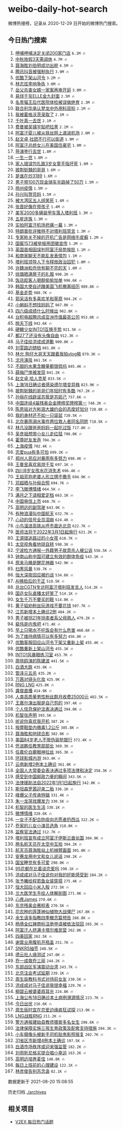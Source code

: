 # weibo-daily-hot-search

微博热搜榜，记录从 2020-12-29 日开始的微博热门搜索。

## 今日热门搜索

<!-- BEGIN -->

1. [呷哺呷哺决定关闭200家门店](https://s.weibo.com/weibo?q=%23%E5%91%B7%E5%93%BA%E5%91%B7%E5%93%BA%E5%86%B3%E5%AE%9A%E5%85%B3%E9%97%AD200%E5%AE%B6%E9%97%A8%E5%BA%97%23&Refer=top) `6.1M 🔥`
1. [中秋放假3天需调休](https://s.weibo.com/weibo?q=%23%E4%B8%AD%E7%A7%8B%E6%94%BE%E5%81%873%E5%A4%A9%E9%9C%80%E8%B0%83%E4%BC%91%23&Refer=top) `4.7M 🔥`
1. [聂海胜刘伯明成功出舱](https://s.weibo.com/weibo?q=%23%E8%81%82%E6%B5%B7%E8%83%9C%E5%88%98%E4%BC%AF%E6%98%8E%E6%88%90%E5%8A%9F%E5%87%BA%E8%88%B1%23&Refer=top) `4.5M 🔥`
1. [腾讯抖音被强制执行](https://s.weibo.com/weibo?q=%23%E8%85%BE%E8%AE%AF%E6%8A%96%E9%9F%B3%E8%A2%AB%E5%BC%BA%E5%88%B6%E6%89%A7%E8%A1%8C%23&Refer=top) `3.9M 🔥`
1. [优酷下架山河令](https://s.weibo.com/weibo?q=%E4%BC%98%E9%85%B7%E4%B8%8B%E6%9E%B6%E5%B1%B1%E6%B2%B3%E4%BB%A4&Refer=top) `3.2M 🔥`
1. [林志炫李响争执](https://s.weibo.com/weibo?q=%23%E6%9E%97%E5%BF%97%E7%82%AB%E6%9D%8E%E5%93%8D%E4%BA%89%E6%89%A7%23&Refer=top) `3.0M 🔥`
1. [岳父杀害女婿一家案再审开庭](https://s.weibo.com/weibo?q=%23%E5%B2%B3%E7%88%B6%E6%9D%80%E5%AE%B3%E5%A5%B3%E5%A9%BF%E4%B8%80%E5%AE%B6%E6%A1%88%E5%86%8D%E5%AE%A1%E5%BC%80%E5%BA%AD%23&Refer=top) `3.0M 🔥`
1. [易烊千玺ELLE金九封面](https://s.weibo.com/weibo?q=%23%E6%98%93%E7%83%8A%E5%8D%83%E7%8E%BAELLE%E9%87%91%E4%B9%9D%E5%B0%81%E9%9D%A2%23&Refer=top) `2.5M 🔥`
1. [名贵猫王后代医院体检被误做绝育](https://s.weibo.com/weibo?q=%23%E5%90%8D%E8%B4%B5%E7%8C%AB%E7%8E%8B%E5%90%8E%E4%BB%A3%E5%8C%BB%E9%99%A2%E4%BD%93%E6%A3%80%E8%A2%AB%E8%AF%AF%E5%81%9A%E7%BB%9D%E8%82%B2%23&Refer=top) `2.3M 🔥`
1. [联合利华承认梦龙中外用料双标](https://s.weibo.com/weibo?q=%23%E8%81%94%E5%90%88%E5%88%A9%E5%8D%8E%E6%89%BF%E8%AE%A4%E6%A2%A6%E9%BE%99%E4%B8%AD%E5%A4%96%E7%94%A8%E6%96%99%E5%8F%8C%E6%A0%87%23&Refer=top) `2.1M 🔥`
1. [我被霍格沃茨录取了](https://s.weibo.com/weibo?q=%23%E6%88%91%E8%A2%AB%E9%9C%8D%E6%A0%BC%E6%B2%83%E8%8C%A8%E5%BD%95%E5%8F%96%E4%BA%86%23&Refer=top) `2.1M 🔥`
1. [千叶真一去世](https://s.weibo.com/weibo?q=%23%E5%8D%83%E5%8F%B6%E7%9C%9F%E4%B8%80%E5%8E%BB%E4%B8%96%23&Refer=top) `2.1M 🔥`
1. [费曼被吴镇宇贴吧拉黑](https://s.weibo.com/weibo?q=%23%E8%B4%B9%E6%9B%BC%E8%A2%AB%E5%90%B4%E9%95%87%E5%AE%87%E8%B4%B4%E5%90%A7%E6%8B%89%E9%BB%91%23&Refer=top) `2.1M 🔥`
1. [阿富汗婴儿被从铁丝网上递进机场](https://s.weibo.com/weibo?q=%23%E9%98%BF%E5%AF%8C%E6%B1%97%E5%A9%B4%E5%84%BF%E8%A2%AB%E4%BB%8E%E9%93%81%E4%B8%9D%E7%BD%91%E4%B8%8A%E9%80%92%E8%BF%9B%E6%9C%BA%E5%9C%BA%23&Refer=top) `2.0M 🔥`
1. [赵文卓 社团不行可以街道](https://s.weibo.com/weibo?q=%E8%B5%B5%E6%96%87%E5%8D%93%20%E7%A4%BE%E5%9B%A2%E4%B8%8D%E8%A1%8C%E5%8F%AF%E4%BB%A5%E8%A1%97%E9%81%93&Refer=top) `1.9M 🔥`
1. [阿富汗总统女儿在美国住豪宅](https://s.weibo.com/weibo?q=%23%E9%98%BF%E5%AF%8C%E6%B1%97%E6%80%BB%E7%BB%9F%E5%A5%B3%E5%84%BF%E5%9C%A8%E7%BE%8E%E5%9B%BD%E4%BD%8F%E8%B1%AA%E5%AE%85%23&Refer=top) `1.9M 🔥`
1. [导演李行去世](https://s.weibo.com/weibo?q=%E5%AF%BC%E6%BC%94%E6%9D%8E%E8%A1%8C%E5%8E%BB%E4%B8%96&Refer=top) `1.8M 🔥`
1. [一生一世](https://s.weibo.com/weibo?q=%E4%B8%80%E7%94%9F%E4%B8%80%E4%B8%96&Refer=top) `1.8M 🔥`
1. [家人错误包扎致3岁女童手指坏死](https://s.weibo.com/weibo?q=%23%E5%AE%B6%E4%BA%BA%E9%94%99%E8%AF%AF%E5%8C%85%E6%89%8E%E8%87%B43%E5%B2%81%E5%A5%B3%E7%AB%A5%E6%89%8B%E6%8C%87%E5%9D%8F%E6%AD%BB%23&Refer=top) `1.6M 🔥`
1. [披荆斩棘的哥哥](https://s.weibo.com/weibo?q=%E6%8A%AB%E8%8D%86%E6%96%A9%E6%A3%98%E7%9A%84%E5%93%A5%E5%93%A5&Refer=top) `1.6M 🔥`
1. [是谁在炒3189](https://s.weibo.com/weibo?q=%E6%98%AF%E8%B0%81%E5%9C%A8%E7%82%923189&Refer=top) `1.6M 🔥`
1. [男子带100万现金骑车半路掉了50万](https://s.weibo.com/weibo?q=%23%E7%94%B7%E5%AD%90%E5%B8%A6100%E4%B8%87%E7%8E%B0%E9%87%91%E9%AA%91%E8%BD%A6%E5%8D%8A%E8%B7%AF%E6%8E%89%E4%BA%8650%E4%B8%87%23&Refer=top) `1.5M 🔥`
1. [扬州疫情](https://s.weibo.com/weibo?q=%23%E6%89%AC%E5%B7%9E%E7%96%AB%E6%83%85%23&Refer=top) `1.5M 🔥`
1. [孙兴叫贺芸妈](https://s.weibo.com/weibo?q=%23%E5%AD%99%E5%85%B4%E5%8F%AB%E8%B4%BA%E8%8A%B8%E5%A6%88%23&Refer=top) `1.5M 🔥`
1. [被大湾区五人组笑死](https://s.weibo.com/weibo?q=%23%E8%A2%AB%E5%A4%A7%E6%B9%BE%E5%8C%BA%E4%BA%94%E4%BA%BA%E7%BB%84%E7%AC%91%E6%AD%BB%23&Refer=top) `1.4M 🔥`
1. [张晋好像在带孩子](https://s.weibo.com/weibo?q=%E5%BC%A0%E6%99%8B%E5%A5%BD%E5%83%8F%E5%9C%A8%E5%B8%A6%E5%AD%A9%E5%AD%90&Refer=top) `1.4M 🔥`
1. [美军2000多辆装甲车落入塔利班](https://s.weibo.com/weibo?q=%23%E7%BE%8E%E5%86%9B2000%E5%A4%9A%E8%BE%86%E8%A3%85%E7%94%B2%E8%BD%A6%E8%90%BD%E5%85%A5%E5%A1%94%E5%88%A9%E7%8F%AD%23&Refer=top) `1.3M 🔥`
1. [五星连珠](https://s.weibo.com/weibo?q=%E4%BA%94%E6%98%9F%E8%BF%9E%E7%8F%A0&Refer=top) `1.3M 🔥`
1. [实拍阿富汗机场悲痛一幕](https://s.weibo.com/weibo?q=%23%E5%AE%9E%E6%8B%8D%E9%98%BF%E5%AF%8C%E6%B1%97%E6%9C%BA%E5%9C%BA%E6%82%B2%E7%97%9B%E4%B8%80%E5%B9%95%23&Refer=top) `1.3M 🔥`
1. [特朗普批评推特不对塔利班禁言](https://s.weibo.com/weibo?q=%23%E7%89%B9%E6%9C%97%E6%99%AE%E6%89%B9%E8%AF%84%E6%8E%A8%E7%89%B9%E4%B8%8D%E5%AF%B9%E5%A1%94%E5%88%A9%E7%8F%AD%E7%A6%81%E8%A8%80%23&Refer=top) `1.3M 🔥`
1. [专家称关不掉的开机广告是网络牛皮癣](https://s.weibo.com/weibo?q=%E4%B8%93%E5%AE%B6%E7%A7%B0%E5%85%B3%E4%B8%8D%E6%8E%89%E7%9A%84%E5%BC%80%E6%9C%BA%E5%B9%BF%E5%91%8A%E6%98%AF%E7%BD%91%E7%BB%9C%E7%89%9B%E7%9A%AE%E7%99%A3&Refer=top) `1.2M 🔥`
1. [国窖1573被举报用团徽宣传](https://s.weibo.com/weibo?q=%23%E5%9B%BD%E7%AA%961573%E8%A2%AB%E4%B8%BE%E6%8A%A5%E7%94%A8%E5%9B%A2%E5%BE%BD%E5%AE%A3%E4%BC%A0%23&Refer=top) `1.2M 🔥`
1. [英国首相因误判阿富汗局势挨批](https://s.weibo.com/weibo?q=%E8%8B%B1%E5%9B%BD%E9%A6%96%E7%9B%B8%E5%9B%A0%E8%AF%AF%E5%88%A4%E9%98%BF%E5%AF%8C%E6%B1%97%E5%B1%80%E5%8A%BF%E6%8C%A8%E6%89%B9&Refer=top) `1.1M 🔥`
1. [和商家聊天不能乱发表情包](https://s.weibo.com/weibo?q=%23%E5%92%8C%E5%95%86%E5%AE%B6%E8%81%8A%E5%A4%A9%E4%B8%8D%E8%83%BD%E4%B9%B1%E5%8F%91%E8%A1%A8%E6%83%85%E5%8C%85%23&Refer=top) `1.1M 🔥`
1. [塔利班领导人下令释放政治囚犯](https://s.weibo.com/weibo?q=%E5%A1%94%E5%88%A9%E7%8F%AD%E9%A2%86%E5%AF%BC%E4%BA%BA%E4%B8%8B%E4%BB%A4%E9%87%8A%E6%94%BE%E6%94%BF%E6%B2%BB%E5%9B%9A%E7%8A%AF&Refer=top) `1.0M 🔥`
1. [许魏洲和乔欣有聊不完的天](https://s.weibo.com/weibo?q=%23%E8%AE%B8%E9%AD%8F%E6%B4%B2%E5%92%8C%E4%B9%94%E6%AC%A3%E6%9C%89%E8%81%8A%E4%B8%8D%E5%AE%8C%E7%9A%84%E5%A4%A9%23&Refer=top) `1.0M 🔥`
1. [徐璐晒满屋子的礼服](https://s.weibo.com/weibo?q=%23%E5%BE%90%E7%92%90%E6%99%92%E6%BB%A1%E5%B1%8B%E5%AD%90%E7%9A%84%E7%A4%BC%E6%9C%8D%23&Refer=top) `998.2K 🔥`
1. [饭店趁客人喝醉偷偷加单](https://s.weibo.com/weibo?q=%23%E9%A5%AD%E5%BA%97%E8%B6%81%E5%AE%A2%E4%BA%BA%E5%96%9D%E9%86%89%E5%81%B7%E5%81%B7%E5%8A%A0%E5%8D%95%23&Refer=top) `996.6K 🔥`
1. [韩国大使自述蹭美国飞机撤离经历](https://s.weibo.com/weibo?q=%23%E9%9F%A9%E5%9B%BD%E5%A4%A7%E4%BD%BF%E8%87%AA%E8%BF%B0%E8%B9%AD%E7%BE%8E%E5%9B%BD%E9%A3%9E%E6%9C%BA%E6%92%A4%E7%A6%BB%E7%BB%8F%E5%8E%86%23&Refer=top) `989.8K 🔥`
1. [基金走势](https://s.weibo.com/weibo?q=%E5%9F%BA%E9%87%91%E8%B5%B0%E5%8A%BF&Refer=top) `988.7K 🔥`
1. [郭采洁有多喜欢羊和草原](https://s.weibo.com/weibo?q=%23%E9%83%AD%E9%87%87%E6%B4%81%E6%9C%89%E5%A4%9A%E5%96%9C%E6%AC%A2%E7%BE%8A%E5%92%8C%E8%8D%89%E5%8E%9F%23&Refer=top) `984.2K 🔥`
1. [小蝌蚪不想找妈妈了](https://s.weibo.com/weibo?q=%23%E5%B0%8F%E8%9D%8C%E8%9A%AA%E4%B8%8D%E6%83%B3%E6%89%BE%E5%A6%88%E5%A6%88%E4%BA%86%23&Refer=top) `967.0K 🔥`
1. [四六级成绩什么时候出](https://s.weibo.com/weibo?q=%23%E5%9B%9B%E5%85%AD%E7%BA%A7%E6%88%90%E7%BB%A9%E4%BB%80%E4%B9%88%E6%97%B6%E5%80%99%E5%87%BA%23&Refer=top) `962.8K 🔥`
1. [台积电超腾讯成亚洲市值最高公司](https://s.weibo.com/weibo?q=%23%E5%8F%B0%E7%A7%AF%E7%94%B5%E8%B6%85%E8%85%BE%E8%AE%AF%E6%88%90%E4%BA%9A%E6%B4%B2%E5%B8%82%E5%80%BC%E6%9C%80%E9%AB%98%E5%85%AC%E5%8F%B8%23&Refer=top) `953.0K 🔥`
1. [桃夭下线](https://s.weibo.com/weibo?q=%23%E6%A1%83%E5%A4%AD%E4%B8%8B%E7%BA%BF%23&Refer=top) `942.6K 🔥`
1. [硬糖少女INTO1互换手势](https://s.weibo.com/weibo?q=%E7%A1%AC%E7%B3%96%E5%B0%91%E5%A5%B3INTO1%E4%BA%92%E6%8D%A2%E6%89%8B%E5%8A%BF&Refer=top) `921.5K 🔥`
1. [都27了还没有头像自由](https://s.weibo.com/weibo?q=%23%E9%83%BD27%E4%BA%86%E8%BF%98%E6%B2%A1%E6%9C%89%E5%A4%B4%E5%83%8F%E8%87%AA%E7%94%B1%23&Refer=top) `912.3K 🔥`
1. [马子佳给洪成成道歉](https://s.weibo.com/weibo?q=%23%E9%A9%AC%E5%AD%90%E4%BD%B3%E7%BB%99%E6%B4%AA%E6%88%90%E6%88%90%E9%81%93%E6%AD%89%23&Refer=top) `909.0K 🔥`
1. [刘雯路边随拍](https://s.weibo.com/weibo?q=%23%E5%88%98%E9%9B%AF%E8%B7%AF%E8%BE%B9%E9%9A%8F%E6%8B%8D%23&Refer=top) `881.8K 🔥`
1. [林允 狗仔大哥天天跟着我拍vlog嘛](https://s.weibo.com/weibo?q=%E6%9E%97%E5%85%81%20%E7%8B%97%E4%BB%94%E5%A4%A7%E5%93%A5%E5%A4%A9%E5%A4%A9%E8%B7%9F%E7%9D%80%E6%88%91%E6%8B%8Dvlog%E5%98%9B&Refer=top) `879.3K 🔥`
1. [沈月演技](https://s.weibo.com/weibo?q=%23%E6%B2%88%E6%9C%88%E6%BC%94%E6%8A%80%23&Refer=top) `861.5K 🔥`
1. [不甜的水果含糖量都很低吗](https://s.weibo.com/weibo?q=%23%E4%B8%8D%E7%94%9C%E7%9A%84%E6%B0%B4%E6%9E%9C%E5%90%AB%E7%B3%96%E9%87%8F%E9%83%BD%E5%BE%88%E4%BD%8E%E5%90%97%23&Refer=top) `845.4K 🔥`
1. [薛梅尸体被发现](https://s.weibo.com/weibo?q=%23%E8%96%9B%E6%A2%85%E5%B0%B8%E4%BD%93%E8%A2%AB%E5%8F%91%E7%8E%B0%23&Refer=top) `841.2K 🔥`
1. [赵文卓 哈人克星](https://s.weibo.com/weibo?q=%E8%B5%B5%E6%96%87%E5%8D%93%20%E5%93%88%E4%BA%BA%E5%85%8B%E6%98%9F&Refer=top) `833.5K 🔥`
1. [上海18日确诊者感染德尔塔变异株](https://s.weibo.com/weibo?q=%23%E4%B8%8A%E6%B5%B718%E6%97%A5%E7%A1%AE%E8%AF%8A%E8%80%85%E6%84%9F%E6%9F%93%E5%BE%B7%E5%B0%94%E5%A1%94%E5%8F%98%E5%BC%82%E6%A0%AA%23&Refer=top) `823.9K 🔥`
1. [披荆斩棘的哥哥们年轻时有多酷](https://s.weibo.com/weibo?q=%23%E6%8A%AB%E8%8D%86%E6%96%A9%E6%A3%98%E7%9A%84%E5%93%A5%E5%93%A5%E4%BB%AC%E5%B9%B4%E8%BD%BB%E6%97%B6%E6%9C%89%E5%A4%9A%E9%85%B7%23&Refer=top) `767.2K 🔥`
1. [孙俪在线辟谣苏筱是苏妲己](https://s.weibo.com/weibo?q=%23%E5%AD%99%E4%BF%AA%E5%9C%A8%E7%BA%BF%E8%BE%9F%E8%B0%A3%E8%8B%8F%E7%AD%B1%E6%98%AF%E8%8B%8F%E5%A6%B2%E5%B7%B1%23&Refer=top) `757.6K 🔥`
1. [中国连续4届残奥会金牌榜奖牌榜第一](https://s.weibo.com/weibo?q=%23%E4%B8%AD%E5%9B%BD%E8%BF%9E%E7%BB%AD4%E5%B1%8A%E6%AE%8B%E5%A5%A5%E4%BC%9A%E9%87%91%E7%89%8C%E6%A6%9C%E5%A5%96%E7%89%8C%E6%A6%9C%E7%AC%AC%E4%B8%80%23&Refer=top) `748.2K 🔥`
1. [陈思铭对方彬涵大雄约会的态度好加分](https://s.weibo.com/weibo?q=%23%E9%99%88%E6%80%9D%E9%93%AD%E5%AF%B9%E6%96%B9%E5%BD%AC%E6%B6%B5%E5%A4%A7%E9%9B%84%E7%BA%A6%E4%BC%9A%E7%9A%84%E6%80%81%E5%BA%A6%E5%A5%BD%E5%8A%A0%E5%88%86%23&Refer=top) `728.8K 🔥`
1. [我的身材还不如一只袋鼠](https://s.weibo.com/weibo?q=%23%E6%88%91%E7%9A%84%E8%BA%AB%E6%9D%90%E8%BF%98%E4%B8%8D%E5%A6%82%E4%B8%80%E5%8F%AA%E8%A2%8B%E9%BC%A0%23&Refer=top) `720.5K 🔥`
1. [北京暴雨溺水事件两位救人者同名同姓](https://s.weibo.com/weibo?q=%23%E5%8C%97%E4%BA%AC%E6%9A%B4%E9%9B%A8%E6%BA%BA%E6%B0%B4%E4%BA%8B%E4%BB%B6%E4%B8%A4%E4%BD%8D%E6%95%91%E4%BA%BA%E8%80%85%E5%90%8C%E5%90%8D%E5%90%8C%E5%A7%93%23&Refer=top) `718.5K 🔥`
1. [林凡没跟爸爸妈妈一起吃过饭](https://s.weibo.com/weibo?q=%23%E6%9E%97%E5%87%A1%E6%B2%A1%E8%B7%9F%E7%88%B8%E7%88%B8%E5%A6%88%E5%A6%88%E4%B8%80%E8%B5%B7%E5%90%83%E8%BF%87%E9%A5%AD%23&Refer=top) `717.8K 🔥`
1. [吴彦祖想带小女儿走红毯](https://s.weibo.com/weibo?q=%23%E5%90%B4%E5%BD%A6%E7%A5%96%E6%83%B3%E5%B8%A6%E5%B0%8F%E5%A5%B3%E5%84%BF%E8%B5%B0%E7%BA%A2%E6%AF%AF%23&Refer=top) `706.0K 🔥`
1. [霍尊好友发声](https://s.weibo.com/weibo?q=%E9%9C%8D%E5%B0%8A%E5%A5%BD%E5%8F%8B%E5%8F%91%E5%A3%B0&Refer=top) `704.3K 🔥`
1. [上海疫情](https://s.weibo.com/weibo?q=%E4%B8%8A%E6%B5%B7%E7%96%AB%E6%83%85&Refer=top) `702.4K 🔥`
1. [恋爱pua有多可怕](https://s.weibo.com/weibo?q=%23%E6%81%8B%E7%88%B1pua%E6%9C%89%E5%A4%9A%E5%8F%AF%E6%80%95%23&Refer=top) `699.2K 🔥`
1. [郑州人民应对暴雨有多努力](https://s.weibo.com/weibo?q=%23%E9%83%91%E5%B7%9E%E4%BA%BA%E6%B0%91%E5%BA%94%E5%AF%B9%E6%9A%B4%E9%9B%A8%E6%9C%89%E5%A4%9A%E5%8A%AA%E5%8A%9B%23&Refer=top) `698.4K 🔥`
1. [王曼昱喜欢易烊千玺](https://s.weibo.com/weibo?q=%E7%8E%8B%E6%9B%BC%E6%98%B1%E5%96%9C%E6%AC%A2%E6%98%93%E7%83%8A%E5%8D%83%E7%8E%BA&Refer=top) `697.1K 🔥`
1. [四川8岁女孩水花消失术](https://s.weibo.com/weibo?q=%23%E5%9B%9B%E5%B7%9D8%E5%B2%81%E5%A5%B3%E5%AD%A9%E6%B0%B4%E8%8A%B1%E6%B6%88%E5%A4%B1%E6%9C%AF%23&Refer=top) `696.4K 🔥`
1. [王祖蓝抱老婆人形立牌不撒手](https://s.weibo.com/weibo?q=%23%E7%8E%8B%E7%A5%96%E8%93%9D%E6%8A%B1%E8%80%81%E5%A9%86%E4%BA%BA%E5%BD%A2%E7%AB%8B%E7%89%8C%E4%B8%8D%E6%92%92%E6%89%8B%23&Refer=top) `694.9K 🔥`
1. [邓超晒与孙俪合照](https://s.weibo.com/weibo?q=%23%E9%82%93%E8%B6%85%E6%99%92%E4%B8%8E%E5%AD%99%E4%BF%AA%E5%90%88%E7%85%A7%23&Refer=top) `694.7K 🔥`
1. [李飞微博情绪](https://s.weibo.com/weibo?q=%23%E6%9D%8E%E9%A3%9E%E5%BE%AE%E5%8D%9A%E6%83%85%E7%BB%AA%23&Refer=top) `664.5K 🔥`
1. [满月之下请相爱定档](https://s.weibo.com/weibo?q=%23%E6%BB%A1%E6%9C%88%E4%B9%8B%E4%B8%8B%E8%AF%B7%E7%9B%B8%E7%88%B1%E5%AE%9A%E6%A1%A3%23&Refer=top) `663.1K 🔥`
1. [中国电信上市](https://s.weibo.com/weibo?q=%E4%B8%AD%E5%9B%BD%E7%94%B5%E4%BF%A1%E4%B8%8A%E5%B8%82&Refer=top) `660.7K 🔥`
1. [高明远的副驾驶](https://s.weibo.com/weibo?q=%23%E9%AB%98%E6%98%8E%E8%BF%9C%E7%9A%84%E5%89%AF%E9%A9%BE%E9%A9%B6%23&Refer=top) `643.9K 🔥`
1. [有种浪漫叫中国航天](https://s.weibo.com/weibo?q=%23%E6%9C%89%E7%A7%8D%E6%B5%AA%E6%BC%AB%E5%8F%AB%E4%B8%AD%E5%9B%BD%E8%88%AA%E5%A4%A9%23&Refer=top) `632.7K 🔥`
1. [心动的信号全员泪崩](https://s.weibo.com/weibo?q=%23%E5%BF%83%E5%8A%A8%E7%9A%84%E4%BF%A1%E5%8F%B7%E5%85%A8%E5%91%98%E6%B3%AA%E5%B4%A9%23&Refer=top) `624.4K 🔥`
1. [小鸟溜进高铁从呼市直达北京](https://s.weibo.com/weibo?q=%23%E5%B0%8F%E9%B8%9F%E6%BA%9C%E8%BF%9B%E9%AB%98%E9%93%81%E4%BB%8E%E5%91%BC%E5%B8%82%E7%9B%B4%E8%BE%BE%E5%8C%97%E4%BA%AC%23&Refer=top) `622.7K 🔥`
1. [医师法将于2022年3月1日起施行](https://s.weibo.com/weibo?q=%23%E5%8C%BB%E5%B8%88%E6%B3%95%E5%B0%86%E4%BA%8E2022%E5%B9%B43%E6%9C%881%E6%97%A5%E8%B5%B7%E6%96%BD%E8%A1%8C%23&Refer=top) `621.2K 🔥`
1. [王源错追路过的小女孩](https://s.weibo.com/weibo?q=%23%E7%8E%8B%E6%BA%90%E9%94%99%E8%BF%BD%E8%B7%AF%E8%BF%87%E7%9A%84%E5%B0%8F%E5%A5%B3%E5%AD%A9%23&Refer=top) `618.7K 🔥`
1. [太空视角看地球自转](https://s.weibo.com/weibo?q=%23%E5%A4%AA%E7%A9%BA%E8%A7%86%E8%A7%92%E7%9C%8B%E5%9C%B0%E7%90%83%E8%87%AA%E8%BD%AC%23&Refer=top) `598.3K 🔥`
1. [宁波检方通报一外籍男子故意杀人被公诉](https://s.weibo.com/weibo?q=%23%E5%AE%81%E6%B3%A2%E6%A3%80%E6%96%B9%E9%80%9A%E6%8A%A5%E4%B8%80%E5%A4%96%E7%B1%8D%E7%94%B7%E5%AD%90%E6%95%85%E6%84%8F%E6%9D%80%E4%BA%BA%E8%A2%AB%E5%85%AC%E8%AF%89%23&Refer=top) `556.5K 🔥`
1. [钟南山称中国可建立有效的群体免疫](https://s.weibo.com/weibo?q=%23%E9%92%9F%E5%8D%97%E5%B1%B1%E7%A7%B0%E4%B8%AD%E5%9B%BD%E5%8F%AF%E5%BB%BA%E7%AB%8B%E6%9C%89%E6%95%88%E7%9A%84%E7%BE%A4%E4%BD%93%E5%85%8D%E7%96%AB%23&Refer=top) `543.1K 🔥`
1. [原来马桶是醒花神器](https://s.weibo.com/weibo?q=%23%E5%8E%9F%E6%9D%A5%E9%A9%AC%E6%A1%B6%E6%98%AF%E9%86%92%E8%8A%B1%E7%A5%9E%E5%99%A8%23&Refer=top) `542.9K 🔥`
1. [扫黑风暴](https://s.weibo.com/weibo?q=%E6%89%AB%E9%BB%91%E9%A3%8E%E6%9A%B4&Refer=top) `538.7K 🔥`
1. [恒大深夜回应被约谈](https://s.weibo.com/weibo?q=%23%E6%81%92%E5%A4%A7%E6%B7%B1%E5%A4%9C%E5%9B%9E%E5%BA%94%E8%A2%AB%E7%BA%A6%E8%B0%88%23&Refer=top) `534.6K 🔥`
1. [AI换脸后的于正](https://s.weibo.com/weibo?q=AI%E6%8D%A2%E8%84%B8%E5%90%8E%E7%9A%84%E4%BA%8E%E6%AD%A3&Refer=top) `518.5K 🔥`
1. [总台CGTN专访阿富汗塔利班发言人](https://s.weibo.com/weibo?q=%23%E6%80%BB%E5%8F%B0CGTN%E4%B8%93%E8%AE%BF%E9%98%BF%E5%AF%8C%E6%B1%97%E5%A1%94%E5%88%A9%E7%8F%AD%E5%8F%91%E8%A8%80%E4%BA%BA%23&Refer=top) `514.2K 🔥`
1. [国乒女队直播太好笑了](https://s.weibo.com/weibo?q=%23%E5%9B%BD%E4%B9%92%E5%A5%B3%E9%98%9F%E7%9B%B4%E6%92%AD%E5%A4%AA%E5%A5%BD%E7%AC%91%E4%BA%86%23&Refer=top) `514.1K 🔥`
1. [女生千万不要买的鞋](https://s.weibo.com/weibo?q=%23%E5%A5%B3%E7%94%9F%E5%8D%83%E4%B8%87%E4%B8%8D%E8%A6%81%E4%B9%B0%E7%9A%84%E9%9E%8B%23&Refer=top) `514.0K 🔥`
1. [黄子韬劝粉丝玩游戏不要花钱](https://s.weibo.com/weibo?q=%23%E9%BB%84%E5%AD%90%E9%9F%AC%E5%8A%9D%E7%B2%89%E4%B8%9D%E7%8E%A9%E6%B8%B8%E6%88%8F%E4%B8%8D%E8%A6%81%E8%8A%B1%E9%92%B1%23&Refer=top) `507.7K 🔥`
1. [江苏新增本土确诊2例](https://s.weibo.com/weibo?q=%23%E6%B1%9F%E8%8B%8F%E6%96%B0%E5%A2%9E%E6%9C%AC%E5%9C%9F%E7%A1%AE%E8%AF%8A2%E4%BE%8B%23&Refer=top) `484.2K 🔥`
1. [男子被拐21年拐卖者系父母熟人](https://s.weibo.com/weibo?q=%23%E7%94%B7%E5%AD%90%E8%A2%AB%E6%8B%9021%E5%B9%B4%E6%8B%90%E5%8D%96%E8%80%85%E7%B3%BB%E7%88%B6%E6%AF%8D%E7%86%9F%E4%BA%BA%23&Refer=top) `479.2K 🔥`
1. [裴伟是内鬼吧](https://s.weibo.com/weibo?q=%E8%A3%B4%E4%BC%9F%E6%98%AF%E5%86%85%E9%AC%BC%E5%90%A7&Refer=top) `471.4K 🔥`
1. [早上只喝水不吃饭会有什么危害](https://s.weibo.com/weibo?q=%23%E6%97%A9%E4%B8%8A%E5%8F%AA%E5%96%9D%E6%B0%B4%E4%B8%8D%E5%90%83%E9%A5%AD%E4%BC%9A%E6%9C%89%E4%BB%80%E4%B9%88%E5%8D%B1%E5%AE%B3%23&Refer=top) `460.6K 🔥`
1. [为了维持病情可以有多努力](https://s.weibo.com/weibo?q=%23%E4%B8%BA%E4%BA%86%E7%BB%B4%E6%8C%81%E7%97%85%E6%83%85%E5%8F%AF%E4%BB%A5%E6%9C%89%E5%A4%9A%E5%8A%AA%E5%8A%9B%23&Refer=top) `456.8K 🔥`
1. [优酷客服回应山河令下架又重新上架](https://s.weibo.com/weibo?q=%23%E4%BC%98%E9%85%B7%E5%AE%A2%E6%9C%8D%E5%9B%9E%E5%BA%94%E5%B1%B1%E6%B2%B3%E4%BB%A4%E4%B8%8B%E6%9E%B6%E5%8F%88%E9%87%8D%E6%96%B0%E4%B8%8A%E6%9E%B6%23&Refer=top) `455.4K 🔥`
1. [优酷重新上架山河令](https://s.weibo.com/weibo?q=%23%E4%BC%98%E9%85%B7%E9%87%8D%E6%96%B0%E4%B8%8A%E6%9E%B6%E5%B1%B1%E6%B2%B3%E4%BB%A4%23&Refer=top) `455.1K 🔥`
1. [INTO1风暴眼练习室](https://s.weibo.com/weibo?q=%23INTO1%E9%A3%8E%E6%9A%B4%E7%9C%BC%E7%BB%83%E4%B9%A0%E5%AE%A4%23&Refer=top) `453.7K 🔥`
1. [周晓鸥演的陈建波](https://s.weibo.com/weibo?q=%23%E5%91%A8%E6%99%93%E9%B8%A5%E6%BC%94%E7%9A%84%E9%99%88%E5%BB%BA%E6%B3%A2%23&Refer=top) `441.5K 🔥`
1. [白酒大跌](https://s.weibo.com/weibo?q=%E7%99%BD%E9%85%92%E5%A4%A7%E8%B7%8C&Refer=top) `435.9K 🔥`
1. [管泽元五杀](https://s.weibo.com/weibo?q=%23%E7%AE%A1%E6%B3%BD%E5%85%83%E4%BA%94%E6%9D%80%23&Refer=top) `435.2K 🔥`
1. [万茜对镜头化妆](https://s.weibo.com/weibo?q=%23%E4%B8%87%E8%8C%9C%E5%AF%B9%E9%95%9C%E5%A4%B4%E5%8C%96%E5%A6%86%23&Refer=top) `425.9K 🔥`
1. [RNG LNG](https://s.weibo.com/weibo?q=RNG%20LNG&Refer=top) `425.8K 🔥`
1. [龚俊直播](https://s.weibo.com/weibo?q=%23%E9%BE%9A%E4%BF%8A%E7%9B%B4%E6%92%AD%23&Refer=top) `414.9K 🔥`
1. [人类高质量男性粉丝群月收费25000元](https://s.weibo.com/weibo?q=%23%E4%BA%BA%E7%B1%BB%E9%AB%98%E8%B4%A8%E9%87%8F%E7%94%B7%E6%80%A7%E7%B2%89%E4%B8%9D%E7%BE%A4%E6%9C%88%E6%94%B6%E8%B4%B925000%E5%85%83%23&Refer=top) `402.5K 🔥`
1. [王嘉尔演出服是自己剪的](https://s.weibo.com/weibo?q=%23%E7%8E%8B%E5%98%89%E5%B0%94%E6%BC%94%E5%87%BA%E6%9C%8D%E6%98%AF%E8%87%AA%E5%B7%B1%E5%89%AA%E7%9A%84%23&Refer=top) `397.4K 🔥`
1. [个人信息保护法表决通过](https://s.weibo.com/weibo?q=%23%E4%B8%AA%E4%BA%BA%E4%BF%A1%E6%81%AF%E4%BF%9D%E6%8A%A4%E6%B3%95%E8%A1%A8%E5%86%B3%E9%80%9A%E8%BF%87%23&Refer=top) `394.0K 🔥`
1. [机智张声明](https://s.weibo.com/weibo?q=%E6%9C%BA%E6%99%BA%E5%BC%A0%E5%A3%B0%E6%98%8E&Refer=top) `393.5K 🔥`
1. [听说你喜欢我开机](https://s.weibo.com/weibo?q=%23%E5%90%AC%E8%AF%B4%E4%BD%A0%E5%96%9C%E6%AC%A2%E6%88%91%E5%BC%80%E6%9C%BA%23&Refer=top) `387.2K 🔥`
1. [按摩鞋垫内缴毒1.2公斤](https://s.weibo.com/weibo?q=%23%E6%8C%89%E6%91%A9%E9%9E%8B%E5%9E%AB%E5%86%85%E7%BC%B4%E6%AF%921.2%E5%85%AC%E6%96%A4%23&Refer=top) `385.8K 🔥`
1. [聂海胜和地球合影](https://s.weibo.com/weibo?q=%23%E8%81%82%E6%B5%B7%E8%83%9C%E5%92%8C%E5%9C%B0%E7%90%83%E5%90%88%E5%BD%B1%23&Refer=top) `382.0K 🔥`
1. [美国84岁老人不带伪装抢银行](https://s.weibo.com/weibo?q=%23%E7%BE%8E%E5%9B%BD84%E5%B2%81%E8%80%81%E4%BA%BA%E4%B8%8D%E5%B8%A6%E4%BC%AA%E8%A3%85%E6%8A%A2%E9%93%B6%E8%A1%8C%23&Refer=top) `372.4K 🔥`
1. [怀进鹏任教育部部长](https://s.weibo.com/weibo?q=%23%E6%80%80%E8%BF%9B%E9%B9%8F%E4%BB%BB%E6%95%99%E8%82%B2%E9%83%A8%E9%83%A8%E9%95%BF%23&Refer=top) `369.3K 🔥`
1. [任嘉伦白鹿眼神拉丝](https://s.weibo.com/weibo?q=%23%E4%BB%BB%E5%98%89%E4%BC%A6%E7%99%BD%E9%B9%BF%E7%9C%BC%E7%A5%9E%E6%8B%89%E4%B8%9D%23&Refer=top) `365.3K 🔥`
1. [环球影城内测](https://s.weibo.com/weibo?q=%E7%8E%AF%E7%90%83%E5%BD%B1%E5%9F%8E%E5%86%85%E6%B5%8B&Refer=top) `363.4K 🔥`
1. [云南新增2例本土确诊](https://s.weibo.com/weibo?q=%23%E4%BA%91%E5%8D%97%E6%96%B0%E5%A2%9E2%E4%BE%8B%E6%9C%AC%E5%9C%9F%E7%A1%AE%E8%AF%8A%23&Refer=top) `361.0K 🔥`
1. [全国人大常委会表决通过多项法律和决定](https://s.weibo.com/weibo?q=%23%E5%85%A8%E5%9B%BD%E4%BA%BA%E5%A4%A7%E5%B8%B8%E5%A7%94%E4%BC%9A%E8%A1%A8%E5%86%B3%E9%80%9A%E8%BF%87%E5%A4%9A%E9%A1%B9%E6%B3%95%E5%BE%8B%E5%92%8C%E5%86%B3%E5%AE%9A%23&Refer=top) `358.3K 🔥`
1. [感受到中国邮政力量的瞬间](https://s.weibo.com/weibo?q=%23%E6%84%9F%E5%8F%97%E5%88%B0%E4%B8%AD%E5%9B%BD%E9%82%AE%E6%94%BF%E5%8A%9B%E9%87%8F%E7%9A%84%E7%9E%AC%E9%97%B4%23&Refer=top) `343.5K 🔥`
1. [法律援助法自2022年1月1日起施行](https://s.weibo.com/weibo?q=%23%E6%B3%95%E5%BE%8B%E6%8F%B4%E5%8A%A9%E6%B3%95%E8%87%AA2022%E5%B9%B41%E6%9C%881%E6%97%A5%E8%B5%B7%E6%96%BD%E8%A1%8C%23&Refer=top) `342.0K 🔥`
1. [斯坦森罗茜迎来二胎](https://s.weibo.com/weibo?q=%23%E6%96%AF%E5%9D%A6%E6%A3%AE%E7%BD%97%E8%8C%9C%E8%BF%8E%E6%9D%A5%E4%BA%8C%E8%83%8E%23&Refer=top) `336.1K 🔥`
1. [峰爆父子传承特辑](https://s.weibo.com/weibo?q=%23%E5%B3%B0%E7%88%86%E7%88%B6%E5%AD%90%E4%BC%A0%E6%89%BF%E7%89%B9%E8%BE%91%23&Refer=top) `331.4K 🔥`
1. [朱一龙哭戏爆发力](https://s.weibo.com/weibo?q=%23%E6%9C%B1%E4%B8%80%E9%BE%99%E5%93%AD%E6%88%8F%E7%88%86%E5%8F%91%E5%8A%9B%23&Refer=top) `330.5K 🔥`
1. [机智的医生生活](https://s.weibo.com/weibo?q=%E6%9C%BA%E6%99%BA%E7%9A%84%E5%8C%BB%E7%94%9F%E7%94%9F%E6%B4%BB&Refer=top) `330.1K 🔥`
1. [微博情绪](https://s.weibo.com/weibo?q=%E5%BE%AE%E5%8D%9A%E6%83%85%E7%BB%AA&Refer=top) `328.6K 🔥`
1. [一女子不配合防疫向志愿者扔西瓜](https://s.weibo.com/weibo?q=%E4%B8%80%E5%A5%B3%E5%AD%90%E4%B8%8D%E9%85%8D%E5%90%88%E9%98%B2%E7%96%AB%E5%90%91%E5%BF%97%E6%84%BF%E8%80%85%E6%89%94%E8%A5%BF%E7%93%9C&Refer=top) `322.2K 🔥`
1. [乔家的儿女小演员选角](https://s.weibo.com/weibo?q=%23%E4%B9%94%E5%AE%B6%E7%9A%84%E5%84%BF%E5%A5%B3%E5%B0%8F%E6%BC%94%E5%91%98%E9%80%89%E8%A7%92%23&Refer=top) `318.8K 🔥`
1. [监察官法通过](https://s.weibo.com/weibo?q=%23%E7%9B%91%E5%AF%9F%E5%AE%98%E6%B3%95%E9%80%9A%E8%BF%87%23&Refer=top) `312.7K 🔥`
1. [塔利班宣布成立阿富汗伊斯兰酋长国](https://s.weibo.com/weibo?q=%23%E5%A1%94%E5%88%A9%E7%8F%AD%E5%AE%A3%E5%B8%83%E6%88%90%E7%AB%8B%E9%98%BF%E5%AF%8C%E6%B1%97%E4%BC%8A%E6%96%AF%E5%85%B0%E9%85%8B%E9%95%BF%E5%9B%BD%23&Refer=top) `304.9K 🔥`
1. [两名航天员在太空中互拍](https://s.weibo.com/weibo?q=%23%E4%B8%A4%E5%90%8D%E8%88%AA%E5%A4%A9%E5%91%98%E5%9C%A8%E5%A4%AA%E7%A9%BA%E4%B8%AD%E4%BA%92%E6%8B%8D%23&Refer=top) `304.2K 🔥`
1. [航天员聂海胜站上机械臂画面](https://s.weibo.com/weibo?q=%23%E8%88%AA%E5%A4%A9%E5%91%98%E8%81%82%E6%B5%B7%E8%83%9C%E7%AB%99%E4%B8%8A%E6%9C%BA%E6%A2%B0%E8%87%82%E7%94%BB%E9%9D%A2%23&Refer=top) `301.0K 🔥`
1. [安赛龙用中文和女儿说话](https://s.weibo.com/weibo?q=%23%E5%AE%89%E8%B5%9B%E9%BE%99%E7%94%A8%E4%B8%AD%E6%96%87%E5%92%8C%E5%A5%B3%E5%84%BF%E8%AF%B4%E8%AF%9D%23&Refer=top) `298.2K 🔥`
1. [国宝睡觉有多可爱](https://s.weibo.com/weibo?q=%23%E5%9B%BD%E5%AE%9D%E7%9D%A1%E8%A7%89%E6%9C%89%E5%A4%9A%E5%8F%AF%E7%88%B1%23&Refer=top) `298.0K 🔥`
1. [95花都在比着谈恋爱吗](https://s.weibo.com/weibo?q=%2395%E8%8A%B1%E9%83%BD%E5%9C%A8%E6%AF%94%E7%9D%80%E8%B0%88%E6%81%8B%E7%88%B1%E5%90%97%23&Refer=top) `290.1K 🔥`
1. [洪成成对马子佳说你对我的好能感受到](https://s.weibo.com/weibo?q=%E6%B4%AA%E6%88%90%E6%88%90%E5%AF%B9%E9%A9%AC%E5%AD%90%E4%BD%B3%E8%AF%B4%E4%BD%A0%E5%AF%B9%E6%88%91%E7%9A%84%E5%A5%BD%E8%83%BD%E6%84%9F%E5%8F%97%E5%88%B0&Refer=top) `284.2K 🔥`
1. [张予曦给程若鱼女装穿搭](https://s.weibo.com/weibo?q=%23%E5%BC%A0%E4%BA%88%E6%9B%A6%E7%BB%99%E7%A8%8B%E8%8B%A5%E9%B1%BC%E5%A5%B3%E8%A3%85%E7%A9%BF%E6%90%AD%23&Refer=top) `275.4K 🔥`
1. [恒大回应小米入股](https://s.weibo.com/weibo?q=%23%E6%81%92%E5%A4%A7%E5%9B%9E%E5%BA%94%E5%B0%8F%E7%B1%B3%E5%85%A5%E8%82%A1%23&Refer=top) `272.5K 🔥`
1. [兰大医学生手绘人体解剖图](https://s.weibo.com/weibo?q=%23%E5%85%B0%E5%A4%A7%E5%8C%BB%E5%AD%A6%E7%94%9F%E6%89%8B%E7%BB%98%E4%BA%BA%E4%BD%93%E8%A7%A3%E5%89%96%E5%9B%BE%23&Refer=top) `271.9K 🔥`
1. [心疼James](https://s.weibo.com/weibo?q=%E5%BF%83%E7%96%BCJames&Refer=top) `270.6K 🔥`
1. [东京残奥会赛程表](https://s.weibo.com/weibo?q=%23%E4%B8%9C%E4%BA%AC%E6%AE%8B%E5%A5%A5%E4%BC%9A%E8%B5%9B%E7%A8%8B%E8%A1%A8%23&Refer=top) `270.5K 🔥`
1. [花农种的莲蓬神似植物大战僵尸](https://s.weibo.com/weibo?q=%23%E8%8A%B1%E5%86%9C%E7%A7%8D%E7%9A%84%E8%8E%B2%E8%93%AC%E7%A5%9E%E4%BC%BC%E6%A4%8D%E7%89%A9%E5%A4%A7%E6%88%98%E5%83%B5%E5%B0%B8%23&Refer=top) `267.8K 🔥`
1. [余生请多指教四季概念篇预告](https://s.weibo.com/weibo?q=%23%E4%BD%99%E7%94%9F%E8%AF%B7%E5%A4%9A%E6%8C%87%E6%95%99%E5%9B%9B%E5%AD%A3%E6%A6%82%E5%BF%B5%E7%AF%87%E9%A2%84%E5%91%8A%23&Refer=top) `266.8K 🔥`
1. [杨倩全红婵商标注册申请被依法驳回](https://s.weibo.com/weibo?q=%23%E6%9D%A8%E5%80%A9%E5%85%A8%E7%BA%A2%E5%A9%B5%E5%95%86%E6%A0%87%E6%B3%A8%E5%86%8C%E7%94%B3%E8%AF%B7%E8%A2%AB%E4%BE%9D%E6%B3%95%E9%A9%B3%E5%9B%9E%23&Refer=top) `265.3K 🔥`
1. [阿富汗人挤满卡塔尔难民营](https://s.weibo.com/weibo?q=%23%E9%98%BF%E5%AF%8C%E6%B1%97%E4%BA%BA%E6%8C%A4%E6%BB%A1%E5%8D%A1%E5%A1%94%E5%B0%94%E9%9A%BE%E6%B0%91%E8%90%A5%23&Refer=top) `262.8K 🔥`
1. [四美回家](https://s.weibo.com/weibo?q=%23%E5%9B%9B%E7%BE%8E%E5%9B%9E%E5%AE%B6%23&Refer=top) `262.5K 🔥`
1. [谢震业用腹肌开瓶盖](https://s.weibo.com/weibo?q=%23%E8%B0%A2%E9%9C%87%E4%B8%9A%E7%94%A8%E8%85%B9%E8%82%8C%E5%BC%80%E7%93%B6%E7%9B%96%23&Refer=top) `251.7K 🔥`
1. [SNKRS抽签](https://s.weibo.com/weibo?q=SNKRS%E6%8A%BD%E7%AD%BE&Refer=top) `248.5K 🔥`
1. [德云社人缘测试](https://s.weibo.com/weibo?q=%23%E5%BE%B7%E4%BA%91%E7%A4%BE%E4%BA%BA%E7%BC%98%E6%B5%8B%E8%AF%95%23&Refer=top) `247.0K 🔥`
1. [乔一成救乔三丽](https://s.weibo.com/weibo?q=%23%E4%B9%94%E4%B8%80%E6%88%90%E6%95%91%E4%B9%94%E4%B8%89%E4%B8%BD%23&Refer=top) `244.2K 🔥`
1. [东部战区军演震动台湾](https://s.weibo.com/weibo?q=%23%E4%B8%9C%E9%83%A8%E6%88%98%E5%8C%BA%E5%86%9B%E6%BC%94%E9%9C%87%E5%8A%A8%E5%8F%B0%E6%B9%BE%23&Refer=top) `243.7K 🔥`
1. [北京注会考试延期](https://s.weibo.com/weibo?q=%E5%8C%97%E4%BA%AC%E6%B3%A8%E4%BC%9A%E8%80%83%E8%AF%95%E5%BB%B6%E6%9C%9F&Refer=top) `239.1K 🔥`
1. [周生辰教科书式对待前女友](https://s.weibo.com/weibo?q=%23%E5%91%A8%E7%94%9F%E8%BE%B0%E6%95%99%E7%A7%91%E4%B9%A6%E5%BC%8F%E5%AF%B9%E5%BE%85%E5%89%8D%E5%A5%B3%E5%8F%8B%23&Refer=top) `230.5K 🔥`
1. [洪成成对马子佳说我很幸福](https://s.weibo.com/weibo?q=%23%E6%B4%AA%E6%88%90%E6%88%90%E5%AF%B9%E9%A9%AC%E5%AD%90%E4%BD%B3%E8%AF%B4%E6%88%91%E5%BE%88%E5%B9%B8%E7%A6%8F%23&Refer=top) `229.7K 🔥`
1. [柳碧云被婆婆扇耳光](https://s.weibo.com/weibo?q=%23%E6%9F%B3%E7%A2%A7%E4%BA%91%E8%A2%AB%E5%A9%86%E5%A9%86%E6%89%87%E8%80%B3%E5%85%89%23&Refer=top) `224.8K 🔥`
1. [上海公布18日确诊本土病例溯源情况](https://s.weibo.com/weibo?q=%23%E4%B8%8A%E6%B5%B7%E5%85%AC%E5%B8%8318%E6%97%A5%E7%A1%AE%E8%AF%8A%E6%9C%AC%E5%9C%9F%E7%97%85%E4%BE%8B%E6%BA%AF%E6%BA%90%E6%83%85%E5%86%B5%23&Refer=top) `223.7K 🔥`
1. [今日出伏](https://s.weibo.com/weibo?q=%E4%BB%8A%E6%97%A5%E5%87%BA%E4%BC%8F&Refer=top) `216.6K 🔥`
1. [周生辰时宜在恋爱边缘疯狂试探](https://s.weibo.com/weibo?q=%23%E5%91%A8%E7%94%9F%E8%BE%B0%E6%97%B6%E5%AE%9C%E5%9C%A8%E6%81%8B%E7%88%B1%E8%BE%B9%E7%BC%98%E7%96%AF%E7%8B%82%E8%AF%95%E6%8E%A2%23&Refer=top) `213.9K 🔥`
1. [LNG战胜RNG](https://s.weibo.com/weibo?q=%23LNG%E6%88%98%E8%83%9CRNG%23&Refer=top) `211.2K 🔥`
1. [警方通报建始县教师猥亵多名女生](https://s.weibo.com/weibo?q=%23%E8%AD%A6%E6%96%B9%E9%80%9A%E6%8A%A5%E5%BB%BA%E5%A7%8B%E5%8E%BF%E6%95%99%E5%B8%88%E7%8C%A5%E4%BA%B5%E5%A4%9A%E5%90%8D%E5%A5%B3%E7%94%9F%23&Refer=top) `206.6K 🔥`
1. [法律保障实施三孩生育政策及配套支持措施](https://s.weibo.com/weibo?q=%23%E6%B3%95%E5%BE%8B%E4%BF%9D%E9%9A%9C%E5%AE%9E%E6%96%BD%E4%B8%89%E5%AD%A9%E7%94%9F%E8%82%B2%E6%94%BF%E7%AD%96%E5%8F%8A%E9%85%8D%E5%A5%97%E6%94%AF%E6%8C%81%E6%8E%AA%E6%96%BD%23&Refer=top) `204.3K 🔥`
1. [小车摄像头被新手司机贴鬼影照报复](https://s.weibo.com/weibo?q=%23%E5%B0%8F%E8%BD%A6%E6%91%84%E5%83%8F%E5%A4%B4%E8%A2%AB%E6%96%B0%E6%89%8B%E5%8F%B8%E6%9C%BA%E8%B4%B4%E9%AC%BC%E5%BD%B1%E7%85%A7%E6%8A%A5%E5%A4%8D%23&Refer=top) `202.7K 🔥`
1. [31省区市新增4例本土确诊](https://s.weibo.com/weibo?q=%2331%E7%9C%81%E5%8C%BA%E5%B8%82%E6%96%B0%E5%A2%9E4%E4%BE%8B%E6%9C%AC%E5%9C%9F%E7%A1%AE%E8%AF%8A%23&Refer=top) `197.5K 🔥`
1. [白酒市场秩序或迎来强监管](https://s.weibo.com/weibo?q=%E7%99%BD%E9%85%92%E5%B8%82%E5%9C%BA%E7%A7%A9%E5%BA%8F%E6%88%96%E8%BF%8E%E6%9D%A5%E5%BC%BA%E7%9B%91%E7%AE%A1&Refer=top) `182.2K 🔥`
1. [刘雨昕尼格买提合唱小幸运](https://s.weibo.com/weibo?q=%23%E5%88%98%E9%9B%A8%E6%98%95%E5%B0%BC%E6%A0%BC%E4%B9%B0%E6%8F%90%E5%90%88%E5%94%B1%E5%B0%8F%E5%B9%B8%E8%BF%90%23&Refer=top) `163.2K 🔥`
1. [高明远培养麦佳](https://s.weibo.com/weibo?q=%E9%AB%98%E6%98%8E%E8%BF%9C%E5%9F%B9%E5%85%BB%E9%BA%A6%E4%BD%B3&Refer=top) `148.8K 🔥`
1. [每日上班前的心理建设](https://s.weibo.com/weibo?q=%23%E6%AF%8F%E6%97%A5%E4%B8%8A%E7%8F%AD%E5%89%8D%E7%9A%84%E5%BF%83%E7%90%86%E5%BB%BA%E8%AE%BE%23&Refer=top) `122.1K 🔥`
1. [林彦俊告别苏念衾](https://s.weibo.com/weibo?q=%23%E6%9E%97%E5%BD%A6%E4%BF%8A%E5%91%8A%E5%88%AB%E8%8B%8F%E5%BF%B5%E8%A1%BE%23&Refer=top) `82.1K 🔥`

数据更新于 2021-08-20 15:08:55

<!-- END -->

历史归档 [./archives](./archives)

## 相关项目

- [V2EX 每日热门话题](https://github.com/boojack/v2ex-daily-hot-topic)
